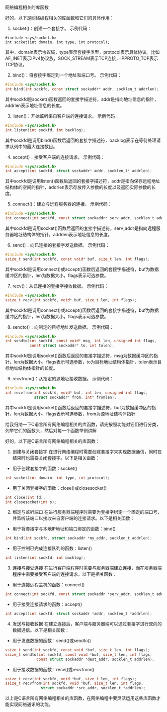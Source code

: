 网络编程相关的库函数

好的，以下是网络编程相关的库函数和它们的具体作用：

1. socket()：创建一个套接字。
示例代码：
```
#include <sys/socket.h>
int socket(int domain, int type, int protocol);
```
其中，domain表示协议域，type表示套接字类型，protocol表示具体协议。比如AF_INET表示IPv4协议族，SOCK_STREAM表示TCP连接，IPPROTO_TCP表示TCP协议。

2. bind()：将套接字绑定到一个地址和端口号。
示例代码：
```c
#include <sys/socket.h>
int bind(int sockfd, const struct sockaddr* addr, socklen_t addrlen);
```
其中sockfd是socket()函数返回的套接字描述符，addr是指向地址信息的指针，addrlen表示地址信息的长度。

3. listen()：开始监听来自客户端的连接请求。
示例代码：
```c
#include <sys/socket.h>
int listen(int sockfd, int backlog);
```
其中sockfd是调用bind()函数后返回的套接字描述符，backlog表示在等待处理请求队列中的最大连接数目。

4. accept()：接受客户端的连接请求。
示例代码：
```c
#include <sys/socket.h>
int accept(int sockfd, struct sockaddr* addr, socklen_t* addrlen);
```
其中sockfd是调用listen()函数后返回的套接字描述符，addr是指向保存远程地址结构体的空间的指针，addrlen表示存放传入参数的长度以及返回实际参数的长度。

5. connect()：建立与远程服务器的连接。
示例代码：
```c
#include <sys/socket.h>
int connect(int sockfd, const struct sockaddr* serv_addr, socklen_t addrlen);
```
其中sockfd是调用socket()函数后返回的套接字描述符，serv_addr是指向远程服务器地址结构体的指针，addrlen表示地址信息的长度。

6. send()：向已连接的套接字发送数据。
示例代码：
```c
#include <sys/socket.h>
ssize_t send(int sockfd, const void* buf, size_t len, int flags);
```
其中sockfd是调用connect()或accept()函数后返回的套接字描述符，buf为数据缓冲区的指针，len为数据大小，flags表示可选参数。

7. recv()：从已连接的套接字接收数据。
示例代码：
```c
#include <sys/socket.h>
ssize_t recv(int sockfd, void* buf, size_t len, int flags);
```
其中sockfd是调用connect()或accept()函数后返回的套接字描述符，buf为数据缓冲区的指针，len为数据大小，flags表示可选参数。

8. sendto()：向制定的目标地址发送数据。
示例代码：
```c
#include <sys/socket.h>
int sendto(int sockfd, const void* msg, int len, unsigned int flags,
           const struct sockaddr* to, int tolen);
```
其中sockfd是调用socket()函数后返回的套接字描述符，msg为数据缓冲区的指针，len为数据大小，flags表示可选参数，to为目标地址结构体指针，tolen表示目标地址结构体指针的长度。

9. recvfrom()：从指定的源地址接收数据。
示例代码：
```c
#include <sys/socket.h>
int recvfrom(int sockfd, void* buf, int len, unsigned int flags,
             struct sockaddr* from, int* fromlen);
```
其中sockfd是调用socket()函数后返回的套接字描述符，buf为数据缓冲区的指针，len为数据大小，flags表示可选参数，from为源地址结构体指针



给我归纳一下C语言所有网络编程相关的库函数，请先按照功能对它们进行分类，列举它们的函数头，然后对每一个函数举例讲解

好的，以下是C语言所有网络编程相关的库函数：

1. 创建与关闭套接字
在进行网络编程时需要创建套接字来实现数据通信，同时在结束时也需要关闭套接字。以下是相关函数：

- 用于创建套接字的函数：socket()
```c
int socket(int domain, int type, int protocol);
```
- 用于关闭套接字的函数：close()或closesocket()
```c
int close(int fd);
int closesocket(int s);
```

2. 绑定与监听端口
在进行服务器端程序时需要为套接字绑定一个固定的端口号，并监听该端口以接收来自客户端的连接请求。以下是相关函数：

- 用于将套接字与本地IP地址和端口绑定的函数：bind()
```c
int bind(int sockfd, struct sockaddr *my_addr, socklen_t addrlen);
```
- 用于控制已完成连接队列的函数：listen()
```c
int listen(int sockfd, int backlog);
```

3. 连接与接受连接
在进行客户端程序时需要与服务器端建立连接，而在服务器端程序中需要接受客户端的连接请求。以下是相关函数：

- 用于连接远程主机的函数：connect()
```c
int connect(int sockfd, const struct sockaddr *serv_addr, socklen_t addrlen);
```
- 用于接受连接请求的函数：accept()
```c
int accept(int sockfd, struct sockaddr *addr, socklen_t *addrlen);
```

4. 发送与接收数据
在建立连接后，客户端与服务器端可以通过套接字进行双向的数据通信。以下是相关函数：

- 用于发送数据的函数：send()或sendto()
```c
ssize_t send(int sockfd, const void *buf, size_t len, int flags);
ssize_t sendto(int sockfd, const void *buf, size_t len, int flags,
              const struct sockaddr *dest_addr, socklen_t addrlen);
```
- 用于接收数据的函数：recv()或recvfrom()
```c
ssize_t recv(int sockfd, void *buf, size_t len, int flags);
ssize_t recvfrom(int sockfd, void *buf, size_t len, int flags,
                struct sockaddr *src_addr, socklen_t *addrlen);
```

以上是C语言所有网络编程相关的库函数，在网络编程中要灵活运用这些库函数才能实现网络通讯的功能。
